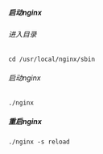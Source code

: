 ##### 启动nginx
###### 进入目录
`cd /usr/local/nginx/sbin `
###### 启动nginx
`./nginx`
##### 重启nginx
`./nginx -s reload`
